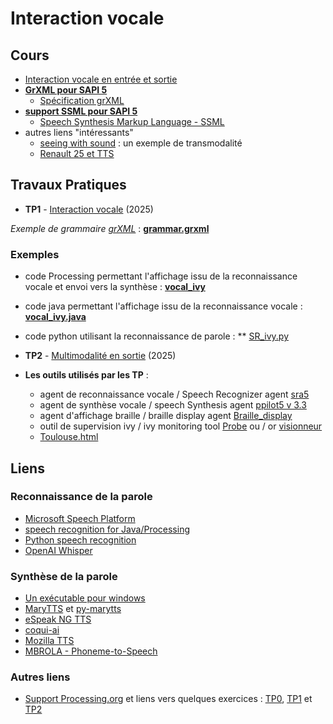 # Interaction vocale

## Cours
* [Interaction vocale en entrée et sortie](https://github.com/truillet/ups/blob/master/m2ihm/Cours/I_V(IO)_Master_2_9.pdf)
* **[GrXML pour SAPI 5](https://github.com/truillet/ups/blob/master/m2ihm/Cours/GrXML.pdf)**
   * [Spécification grXML](https://www.w3.org/TR/speech-grammar)
* **[support SSML pour SAPI 5](https://github.com/truillet/upssitech/blob/master/SRI/3A/IHM/Memo/ssml.pdf)**
   * [Speech Synthesis Markup Language - SSML](https://www.w3.org/TR/speech-synthesis11) 
* autres liens "intéressants"
   * [seeing with sound](https://www.seeingwithsound.com/webvoice/webvoice.htm) : un exemple de transmodalité 
   * [Renault 25 et TTS](https://www.dailymotion.com/video/x2vt9b)


## Travaux Pratiques
* **TP1** - [Interaction vocale](https://github.com/truillet/ups/blob/master/m2ihm/TP/lab1_vocal.md) (2025)

_Exemple de grammaire [grXML](https://github.com/truillet/ups/blob/master/m2ihm/Cours/GrXML.pdf)_ : **[grammar.grxml](https://github.com/truillet/ups/blob/master/m2ihm/TP/grammar.grxml)**

### Exemples
* code Processing permettant l'affichage issu de la reconnaissance vocale et envoi vers la synthèse : **[vocal_ivy](https://github.com/truillet/ups/blob/master/m2ihm/TP/dessert_vocal.zip)**
* code java permettant l'affichage issu de la reconnaissance vocale : **[vocal_ivy.java](https://github.com/truillet/ups/blob/master/m2ihm/TP/vocal_ivy.java)**
* code python utilisant la reconnaissance de parole : ** [SR_ivy.py](https://github.com/truillet/tas_de_code/blob/master/Speech_Recognition/SR_ivy.py)


* **TP2** - [Multimodalité en sortie](https://github.com/truillet/ups/blob/master/m2ihm/TP/lab2_multimodalite.md) (2025)
* **Les outils utilisés par les TP** : 
  * agent de reconnaissance vocale / Speech Recognizer agent [sra5](https://github.com/truillet/ivy/blob/master/agents/sra5.zip)
  * agent de synthèse vocale / speech Synthesis agent [ppilot5 v 3.3](https://github.com/truillet/ivy/blob/master/agents/ppilot5_3.3.zip)
  * agent d'affichage braille / braille display agent [Braille_display](https://github.com/truillet/ups/blob/master/m2ihm/TP/Braille_display.zip)
  * outil de supervision ivy / ivy monitoring tool [Probe](https://github.com/truillet/ivy/blob/master/code/Probe.zip) ou / or [visionneur](https://github.com/truillet/ivy/blob/master/code/visionneur_1_2.zip) 
  * [Toulouse.html](https://github.com/truillet/ups/blob/master/m2ihm/TP/Toulouse.html)
 

## Liens
### Reconnaissance de la parole
* [Microsoft Speech Platform](https://docs.microsoft.com/en-us/previous-versions/office/developer/speech-technologies/hh361572(v%3doffice.14))
* [speech recognition for Java/Processing](http://florianschulz.info/stt/)
* [Python speech recognition](https://pypi.org/project/SpeechRecognition/)
* [OpenAI Whisper](https://pypi.org/project/openai-whisper/)

### Synthèse de la parole
* [Un exécutable pour windows](https://github.com/truillet/ups/blob/master/m2ihm/TP/SayStatic.exe)
* [MaryTTS]([http://mary.dfki.de](https://github.com/marytts/marytts))  et [py-marytts](https://pypi.org/project/py-marytts/)
* [eSpeak NG TTS](https://github.com/espeak-ng/espeak-ng)
* [coqui-ai](https://github.com/coqui-ai/TTS)
* [Mozilla TTS](https://github.com/mozilla/TTShttps://github.com/mozilla/TTS)
* [MBROLA - Phoneme-to-Speech](https://github.com/numediart/MBROLA)

### Autres liens
* [Support Processing.org](https://github.com/truillet/upssitech/blob/master/SRI/1A/Cours/C_processing.org_2.4.pdf) et liens vers quelques exercices : [TP0](https://github.com/truillet/processing/blob/master/lab0.md), [TP1](https://github.com/truillet/processing/blob/master/lab1.md) et [TP2](https://github.com/truillet/processing/blob/master/lab2.md)
